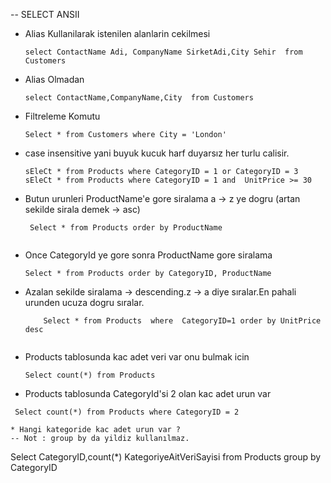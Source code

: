 -- SELECT ANSII

* Alias Kullanilarak istenilen alanlarin cekilmesi <br>
    ``` 
    select ContactName Adi, CompanyName SirketAdi,City Sehir  from Customers
    
* Alias Olmadan<br>
    ```
    select ContactName,CompanyName,City  from Customers

* Filtreleme Komutu<br>
   ```
   Select * from Customers where City = 'London'
   
* case insensitive yani buyuk kucuk harf duyarsız her turlu calisir.<br>
   ``` 
   sEleCt * from Products where CategoryID = 1 or CategoryID = 3
   sEleCt * from Products where CategoryID = 1 and  UnitPrice >= 30
  
* Butun urunleri ProductName'e gore siralama a -> z ye dogru (artan sekilde sirala demek -> asc) <br>
  ```
   Select * from Products order by ProductName
   
* Once CategoryId ye gore sonra ProductName gore siralama<br>
  ``` 
  Select * from Products order by CategoryID, ProductName
  
* Azalan sekilde siralama -> descending.z -> a diye sıralar.En pahali urunden ucuza dogru sıralar.<br>
  ``` Select * from Products order by UnitPrice desc 
      Select * from Products  where  CategoryID=1 order by UnitPrice desc
      
* Products tablosunda kac adet veri var onu bulmak icin <br>
  ``` 
  Select count(*) from Products 

* Products tablosunda CategoryId'si 2 olan kac adet urun var
 ```
  Select count(*) from Products where CategoryID = 2 

* Hangi kategoride kac adet urun var ?
-- Not : group by da yildiz kullanılmaz.

 ```
 Select CategoryID,count(*) KategoriyeAitVeriSayisi from  Products group by CategoryID
